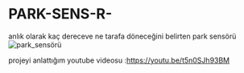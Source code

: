 # PARK-SENS-R-
anlık olarak kaç dereceve ne tarafa döneceğini belirten park sensörü
![park_sensörü](https://user-images.githubusercontent.com/101598540/172383549-488dc472-2d3c-4b58-856e-8c5ece37acb2.png)

projeyi anlattığım youtube videosu :https://youtu.be/t5n0SJh93BM
